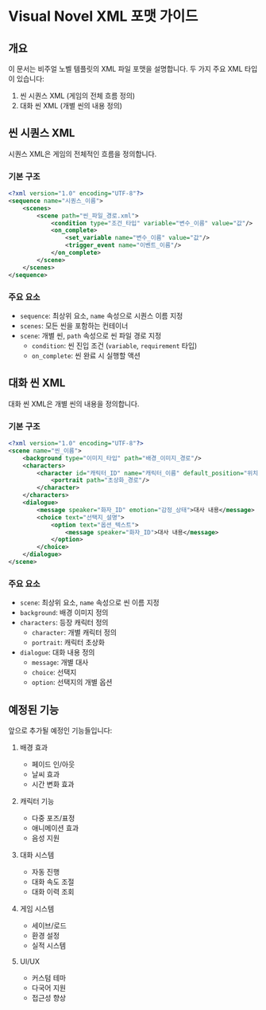 # Visual Novel XML 포맷 가이드

## 개요
이 문서는 비주얼 노벨 템플릿의 XML 파일 포맷을 설명합니다. 두 가지 주요 XML 타입이 있습니다:
1. 씬 시퀀스 XML (게임의 전체 흐름 정의)
2. 대화 씬 XML (개별 씬의 내용 정의)

## 씬 시퀀스 XML
시퀀스 XML은 게임의 전체적인 흐름을 정의합니다.

### 기본 구조
```xml
<?xml version="1.0" encoding="UTF-8"?>
<sequence name="시퀀스_이름">
    <scenes>
        <scene path="씬_파일_경로.xml">
            <condition type="조건_타입" variable="변수_이름" value="값"/>
            <on_complete>
                <set_variable name="변수_이름" value="값"/>
                <trigger_event name="이벤트_이름"/>
            </on_complete>
        </scene>
    </scenes>
</sequence>
```

### 주요 요소
- `sequence`: 최상위 요소, `name` 속성으로 시퀀스 이름 지정
- `scenes`: 모든 씬을 포함하는 컨테이너
- `scene`: 개별 씬, `path` 속성으로 씬 파일 경로 지정
  - `condition`: 씬 진입 조건 (`variable`, `requirement` 타입)
  - `on_complete`: 씬 완료 시 실행할 액션

## 대화 씬 XML
대화 씬 XML은 개별 씬의 내용을 정의합니다.

### 기본 구조
```xml
<?xml version="1.0" encoding="UTF-8"?>
<scene name="씬_이름">
    <background type="이미지_타입" path="배경_이미지_경로"/>
    <characters>
        <character id="캐릭터_ID" name="캐릭터_이름" default_position="위치">
            <portrait path="초상화_경로"/>
        </character>
    </characters>
    <dialogue>
        <message speaker="화자_ID" emotion="감정_상태">대사 내용</message>
        <choice text="선택지_설명">
            <option text="옵션_텍스트">
                <message speaker="화자_ID">대사 내용</message>
            </option>
        </choice>
    </dialogue>
</scene>
```

### 주요 요소
- `scene`: 최상위 요소, `name` 속성으로 씬 이름 지정
- `background`: 배경 이미지 정의
- `characters`: 등장 캐릭터 정의
  - `character`: 개별 캐릭터 정의
  - `portrait`: 캐릭터 초상화
- `dialogue`: 대화 내용 정의
  - `message`: 개별 대사
  - `choice`: 선택지
  - `option`: 선택지의 개별 옵션

## 예정된 기능
앞으로 추가될 예정인 기능들입니다:

1. 배경 효과
   - 페이드 인/아웃
   - 날씨 효과
   - 시간 변화 효과

2. 캐릭터 기능
   - 다중 포즈/표정
   - 애니메이션 효과
   - 음성 지원

3. 대화 시스템
   - 자동 진행
   - 대화 속도 조절
   - 대화 이력 조회

4. 게임 시스템
   - 세이브/로드
   - 환경 설정
   - 실적 시스템

5. UI/UX
   - 커스텀 테마
   - 다국어 지원
   - 접근성 향상